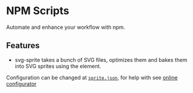# NPM Scripts

Automate and enhance your workflow with npm.

## Features

 * svg-sprite takes a bunch of SVG files, optimizes them and bakes them into SVG sprites using the <symbol> element.

Configuration can be changed at [`sprite.json`](config), for help with see
 [online configurator](http://jkphl.github.io/svg-sprite/#json)